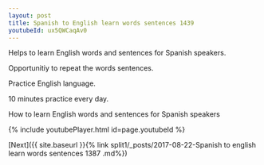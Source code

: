 ```yaml
---
layout: post
title: Spanish to English learn words sentences 1439 
youtubeId: ux5QWCaqAv0
---
```

 
 
Helps to learn English words and sentences for Spanish speakers.

Opportunitiy to repeat the words sentences. 

Practice English language. 
 
10 minutes practice every day. 
 
How to learn English words and sentences for Spanish speakers 
 
{% include youtubePlayer.html id=page.youtubeId %}
 
 
[Next]({{ site.baseurl }}{% link  split1/_posts/2017-08-22-Spanish to english learn words sentences 1387 .md%})
 
